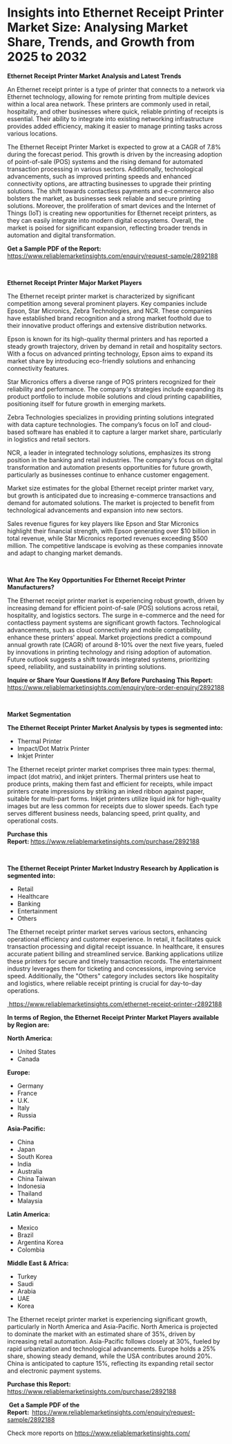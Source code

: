<p><h1>Insights into Ethernet Receipt Printer Market Size: Analysing Market Share, Trends, and Growth from 2025 to 2032</h1></p><p><strong>Ethernet Receipt Printer Market Analysis and Latest Trends</strong></p>
<p><p>An Ethernet receipt printer is a type of printer that connects to a network via Ethernet technology, allowing for remote printing from multiple devices within a local area network. These printers are commonly used in retail, hospitality, and other businesses where quick, reliable printing of receipts is essential. Their ability to integrate into existing networking infrastructure provides added efficiency, making it easier to manage printing tasks across various locations.</p><p>The Ethernet Receipt Printer Market is expected to grow at a CAGR of 7.8% during the forecast period. This growth is driven by the increasing adoption of point-of-sale (POS) systems and the rising demand for automated transaction processing in various sectors. Additionally, technological advancements, such as improved printing speeds and enhanced connectivity options, are attracting businesses to upgrade their printing solutions. The shift towards contactless payments and e-commerce also bolsters the market, as businesses seek reliable and secure printing solutions. Moreover, the proliferation of smart devices and the Internet of Things (IoT) is creating new opportunities for Ethernet receipt printers, as they can easily integrate into modern digital ecosystems. Overall, the market is poised for significant expansion, reflecting broader trends in automation and digital transformation.</p></p>
<p><strong>Get a Sample PDF of the Report:&nbsp;</strong> <a href="https://www.reliablemarketinsights.com/enquiry/request-sample/2892188?utm_campaign=3015&utm_medium=2&utm_source=Github&utm_content=ia&utm_term=15032025&utm_id=ethernet-receipt-printer">https://www.reliablemarketinsights.com/enquiry/request-sample/2892188</a></p>
<p>&nbsp;</p>
<p><strong>Ethernet Receipt Printer Major Market Players</strong></p>
<p><p>The Ethernet receipt printer market is characterized by significant competition among several prominent players. Key companies include Epson, Star Micronics, Zebra Technologies, and NCR. These companies have established brand recognition and a strong market foothold due to their innovative product offerings and extensive distribution networks.</p><p>Epson is known for its high-quality thermal printers and has reported a steady growth trajectory, driven by demand in retail and hospitality sectors. With a focus on advanced printing technology, Epson aims to expand its market share by introducing eco-friendly solutions and enhancing connectivity features.</p><p>Star Micronics offers a diverse range of POS printers recognized for their reliability and performance. The company's strategies include expanding its product portfolio to include mobile solutions and cloud printing capabilities, positioning itself for future growth in emerging markets.</p><p>Zebra Technologies specializes in providing printing solutions integrated with data capture technologies. The company’s focus on IoT and cloud-based software has enabled it to capture a larger market share, particularly in logistics and retail sectors.</p><p>NCR, a leader in integrated technology solutions, emphasizes its strong position in the banking and retail industries. The company's focus on digital transformation and automation presents opportunities for future growth, particularly as businesses continue to enhance customer engagement.</p><p>Market size estimates for the global Ethernet receipt printer market vary, but growth is anticipated due to increasing e-commerce transactions and demand for automated solutions. The market is projected to benefit from technological advancements and expansion into new sectors.</p><p>Sales revenue figures for key players like Epson and Star Micronics highlight their financial strength, with Epson generating over $10 billion in total revenue, while Star Micronics reported revenues exceeding $500 million. The competitive landscape is evolving as these companies innovate and adapt to changing market demands.</p></p>
<p>&nbsp;</p>
<p><strong>What Are The Key Opportunities For Ethernet Receipt Printer Manufacturers?</strong></p>
<p><p>The Ethernet receipt printer market is experiencing robust growth, driven by increasing demand for efficient point-of-sale (POS) solutions across retail, hospitality, and logistics sectors. The surge in e-commerce and the need for contactless payment systems are significant growth factors. Technological advancements, such as cloud connectivity and mobile compatibility, enhance these printers' appeal. Market projections predict a compound annual growth rate (CAGR) of around 8-10% over the next five years, fueled by innovations in printing technology and rising adoption of automation. Future outlook suggests a shift towards integrated systems, prioritizing speed, reliability, and sustainability in printing solutions.</p></p>
<p><strong>Inquire or Share Your Questions If Any Before Purchasing This Report:</strong> <a href="https://www.reliablemarketinsights.com/enquiry/pre-order-enquiry/2892188?utm_campaign=3015&utm_medium=2&utm_source=Github&utm_content=ia&utm_term=15032025&utm_id=ethernet-receipt-printer">https://www.reliablemarketinsights.com/enquiry/pre-order-enquiry/2892188</a></p>
<p>&nbsp;</p>
<p><strong>Market Segmentation</strong></p>
<p><strong>The Ethernet Receipt Printer Market Analysis by types is segmented into:</strong></p>
<p><ul><li>Thermal Printer</li><li>Impact/Dot Matrix Printer</li><li>Inkjet Printer</li></ul></p>
<p><p>The Ethernet receipt printer market comprises three main types: thermal, impact (dot matrix), and inkjet printers. Thermal printers use heat to produce prints, making them fast and efficient for receipts, while impact printers create impressions by striking an inked ribbon against paper, suitable for multi-part forms. Inkjet printers utilize liquid ink for high-quality images but are less common for receipts due to slower speeds. Each type serves different business needs, balancing speed, print quality, and operational costs.</p></p>
<p><strong>Purchase this Report:&nbsp;</strong><a href="https://www.reliablemarketinsights.com/purchase/2892188?utm_campaign=3015&utm_medium=2&utm_source=Github&utm_content=ia&utm_term=15032025&utm_id=ethernet-receipt-printer">https://www.reliablemarketinsights.com/purchase/2892188</a></p>
<p>&nbsp;</p>
<p><strong>The Ethernet Receipt Printer Market Industry Research by Application is segmented into:</strong></p>
<p><ul><li>Retail</li><li>Healthcare</li><li>Banking</li><li>Entertainment</li><li>Others</li></ul></p>
<p><p>The Ethernet receipt printer market serves various sectors, enhancing operational efficiency and customer experience. In retail, it facilitates quick transaction processing and digital receipt issuance. In healthcare, it ensures accurate patient billing and streamlined service. Banking applications utilize these printers for secure and timely transaction records. The entertainment industry leverages them for ticketing and concessions, improving service speed. Additionally, the "Others" category includes sectors like hospitality and logistics, where reliable receipt printing is crucial for day-to-day operations.</p></p>
<p><a href="https://www.reliablemarketinsights.com/ethernet-receipt-printer-r2892188?utm_campaign=3015&utm_medium=2&utm_source=Github&utm_content=ia&utm_term=15032025&utm_id=ethernet-receipt-printer">&nbsp;https://www.reliablemarketinsights.com/ethernet-receipt-printer-r2892188</a></p>
<p><strong>In terms of Region, the Ethernet Receipt Printer Market Players available by Region are:</strong></p>
<p>
    <p> <strong> North America: </strong>
        <ul>
            <li>United States</li>
            <li>Canada</li>
        </ul>
        </p> 
    <p> <strong> Europe: </strong>
        <ul>
            <li>Germany</li>
            <li>France</li>
            <li>U.K.</li>
            <li>Italy</li>
            <li>Russia</li>
        </ul>
        </p> 
    <p> <strong> Asia-Pacific: </strong>
        <ul>
            <li>China</li>
            <li>Japan</li>
            <li>South Korea</li>
            <li>India</li>
            <li>Australia</li>
            <li>China Taiwan</li>
            <li>Indonesia</li>
            <li>Thailand</li>
            <li>Malaysia</li>
        </ul>
        </p> 
    <p> <strong> Latin America: </strong>
        <ul>
            <li>Mexico</li>
            <li>Brazil</li>
            <li>Argentina Korea</li>
            <li>Colombia</li>
        </ul>
        </p> 
    <p> <strong> Middle East & Africa: </strong>
        <ul>
            <li>Turkey</li>
            <li>Saudi</li>
            <li>Arabia</li>
            <li>UAE</li>
            <li>Korea</li>
        </ul>
    </p>
    </p>
<p><p>The Ethernet receipt printer market is experiencing significant growth, particularly in North America and Asia-Pacific. North America is projected to dominate the market with an estimated share of 35%, driven by increasing retail automation. Asia-Pacific follows closely at 30%, fueled by rapid urbanization and technological advancements. Europe holds a 25% share, showing steady demand, while the USA contributes around 20%. China is anticipated to capture 15%, reflecting its expanding retail sector and electronic payment systems.</p></p>
<p><strong>Purchase this Report: </strong><a href="https://www.reliablemarketinsights.com/purchase/2892188?utm_campaign=3015&utm_medium=2&utm_source=Github&utm_content=ia&utm_term=15032025&utm_id=ethernet-receipt-printer">https://www.reliablemarketinsights.com/purchase/2892188</a></p>
<p>&nbsp;<strong>Get a Sample PDF of the Report:&nbsp;&nbsp;</strong><a href="https://www.reliablemarketinsights.com/enquiry/request-sample/2892188?utm_campaign=3015&utm_medium=2&utm_source=Github&utm_content=ia&utm_term=15032025&utm_id=ethernet-receipt-printer">https://www.reliablemarketinsights.com/enquiry/request-sample/2892188</a></p>
<p><strong></strong></p>
<p>Check more reports on <a href="https://www.reliablemarketinsights.com/?utm_campaign=3015&utm_medium=2&utm_source=Github&utm_content=ia&utm_term=15032025&utm_id=ethernet-receipt-printer">https://www.reliablemarketinsights.com/</a></p>